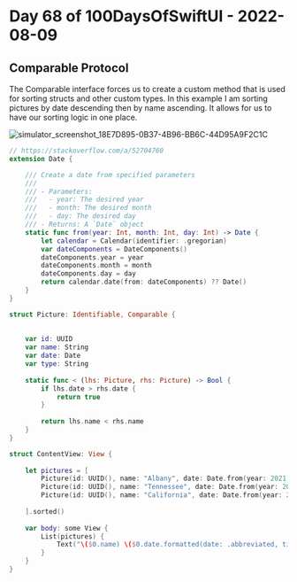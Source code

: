 # Day 68 of 100DaysOfSwiftUI - 2022-08-09

## Comparable Protocol

The Comparable interface forces us to create a custom method that is used for sorting structs and other custom types.  In this example I am sorting pictures by date descending then by name ascending.  It allows for us to have our sorting logic in one place.

![simulator_screenshot_18E7D895-0B37-4B96-BB6C-44D95A9F2C1C](https://user-images.githubusercontent.com/9620015/183936027-376a52d5-fe9d-4339-86e6-8deb12fe2d89.png)

```swift
// https://stackoverflow.com/a/52704760
extension Date {

    /// Create a date from specified parameters
    ///
    /// - Parameters:
    ///   - year: The desired year
    ///   - month: The desired month
    ///   - day: The desired day
    /// - Returns: A `Date` object
    static func from(year: Int, month: Int, day: Int) -> Date {
        let calendar = Calendar(identifier: .gregorian)
        var dateComponents = DateComponents()
        dateComponents.year = year
        dateComponents.month = month
        dateComponents.day = day
        return calendar.date(from: dateComponents) ?? Date()
    }
}

struct Picture: Identifiable, Comparable {
    
    
    var id: UUID
    var name: String
    var date: Date
    var type: String
    
    static func < (lhs: Picture, rhs: Picture) -> Bool {
        if lhs.date > rhs.date {
            return true
        }
        
        return lhs.name < rhs.name
    }
}

struct ContentView: View {
    
    let pictures = [
        Picture(id: UUID(), name: "Albany", date: Date.from(year: 2021, month: 3, day: 30), type: "jpg"),
        Picture(id: UUID(), name: "Tennessee", date: Date.from(year: 2022, month: 3, day: 30), type: "jpg"),
        Picture(id: UUID(), name: "California", date: Date.from(year: 2021, month: 3, day: 30), type: "jpg"),
        
    ].sorted()
    
    var body: some View {
        List(pictures) {
            Text("\($0.name) \($0.date.formatted(date: .abbreviated, time: .omitted))")
        }
    }
}
```
